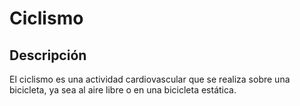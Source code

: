 # Ciclismo

## Descripción
El ciclismo es una actividad cardiovascular que se realiza sobre una bicicleta, ya sea al aire libre o en una bicicleta estática.